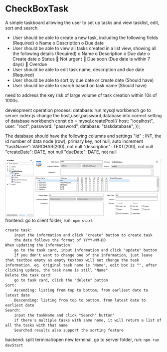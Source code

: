 # CheckBoxTask
A simple taskboard allowing the user to set up tasks and view tasklist, edit, sort and search.

-	User should be able to create a new task, including the following fields (Required)
o	Name
o	Description
o	Due date
-	User should be able to view all tasks created in a list view, showing all the following details (Required)
o	Name
o	Description
o	Due date
o	Create date
o	Status
	Not urgent
	Due soon (Due date is within 7 days)
	Overdue
-	User should be able to edit task name, description and due date (Required)
-	User should be able to sort by due date or create date (Should have)
-	User should be able to search based on task name (Should have)

need to address the key risk of large volume of task creation within 10s of 1000s.

development operation process:
database:
run mysql workbench
go to server index.js
change the host,user,password,database into correct setting of database workbench
const db = mysql.createPool({
    host: "localhost",
    user: "root",
    password: "password",
    database: "taskdatabase",
});

The database should have the following columns and settings
"id" : INT, the id number of data node (row), primary key, not null, auto increment
"taskName": VARCHAR(200), not null
"description": TEXT(200), not null
"createDate": DATE, not null
"dueDate": DATE, not null

![](MySQL_Workbench_setup.png)
frontend:
go to client folder, run:
    `npm start`

    create task:
        input the information and click "create" button to create task
        the date follows the format of YYYY-MM-DD
    When updating the information:
        go to the task card, input information and click "update" button
        If you don't want to change one of the information, just leave that textbox empty as empty textbox will not change the task information. eg. original task name is "Name", edit box is "", after clicking update, the task name is still "Name"
    Delete the task card:
        go to task card, click the "delete" button
    Sort:
        Ascending: listing from top to bottom, from earliest date to latest date
        Descending: listing from top to bottom, from latest date to earliest date
    Search:
        input the taskName and click "Search" button"
        if there's multiple tasks with same name, it will return a list of all the tasks with that name
        Searched results also support the sorting feature

backend:
split terminal/open new terminal, go to server folder, run:
    `npm run devStart`
